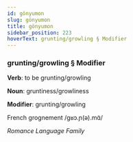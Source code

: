```yaml
---
id: gönyumon
slug: gönyumon
title: gönyumon
sidebar_position: 223
hoverText: grunting/growling § Modifier
---
```


### grunting/growling § Modifier

**Verb**: to be grunting/growling

**Noun**: gruntiness/growliness

**Modifier**: grunting/growling

French grognement /ɡʁɔ.ɲ(ə).mɑ̃/

*Romance Language Family*